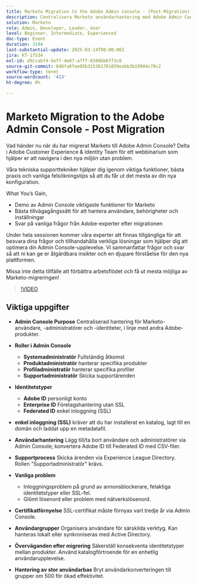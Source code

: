 ```yaml
---
title: Marketo Migration to the Adobe Admin Console - (Post-Migration)
description: Centralisera Marketo användarhantering med Adobe Admin Console. Hantera roller (system, produkt, profil, supportadministratörer) och identitetstyper (Adobe, Enterprise, Federated ID). Konfigurera SSL för enkel inloggning, hantera användarhantering och förnya certifikat vart tredje år. Åtgärda vanliga problem som inloggningsproblem och använd katalogförtroende för en enhetlig upplevelse. Dela upp konverteringar för stora användare i grupper om 500. Gå till sessionsinspelningen på Adobe Experience League-sida.
solution: Marketo
role: Admin, Developer, Leader, User
level: Beginner, Intermediate, Experienced
doc-type: Event
duration: 3194
last-substantial-update: 2025-03-14T00:00:00Z
jira: KT-17534
exl-id: d9ccabf4-5eff-4e07-a7ff-6509bb6ff3c8
source-git-commit: 848fa8fee05b315361781059eabb3b19904c78c2
workflow-type: tm+mt
source-wordcount: '413'
ht-degree: 0%

---
```


# Marketo Migration to the Adobe Admin Console - Post Migration


Vad händer nu när du har migrerat Marketo till Adobe Admin Console? Delta i Adobe Customer Experience &amp; Identity Team för ett webbinarium som hjälper er att navigera i den nya miljön utan problem.

Våra tekniska supporttekniker hjälper dig igenom viktiga funktioner, bästa praxis och vanliga felsökningstips så att du får ut det mesta av din nya konfiguration.

What You’s Gain,

* Demo av Admin Console viktigaste funktioner för Marketo
* Bästa tillvägagångssätt för att hantera användare, behörigheter och inställningar
* Svar på vanliga frågor från Adobe-experter efter migrationen

Under hela sessionen kommer våra experter att finnas tillgängliga för att besvara dina frågor och tillhandahålla verkliga lösningar som hjälper dig att optimera din Admin Console-upplevelse. Vi sammanfattar frågor och svar så att ni kan ge er åtgärdbara insikter och en djupare förståelse för den nya plattformen.

Missa inte detta tillfälle att förbättra arbetsflödet och få ut mesta möjliga av Marketo-migreringen!

>[!VIDEO](https://video.tv.adobe.com/v/3451635/?learn=on&enablevpops)

## Viktiga uppgifter

* **Admin Console Purpose** Centraliserad hantering för Marketo-användare, -administratörer och -identiteter, i linje med andra Adobe-produkter.

* **Roller i Admin Console**

   * **Systemadministratör** Fullständig åtkomst
   * **Produktadministratör** hanterar specifika produkter
   * **Profiladministratör** hanterar specifika profiler
   * **Supportadministratör** Skicka supportärenden

* **Identitetstyper**

   * **Adobe ID** personligt konto
   * **Enterprise ID** Företagshantering utan SSL
   * **Federated ID** enkel inloggning (SSL)

* **enkel inloggning (SSL)** kräver att du har installerat en katalog, lagt till en domän och laddat upp en metadatafil.

* **Användarhantering** Lägg till/ta bort användare och administratörer via Admin Console; konvertera Adobe ID till Federated ID med CSV-filer.

* **Supportprocess** Skicka ärenden via Experience League Directory. Rollen &quot;Supportadministratör&quot; krävs.

* **Vanliga problem**

   * Inloggningsproblem på grund av annonsblockerare, felaktiga identitetstyper eller SSL-fel.
   * Glömt lösenord eller problem med nätverkslösenord.

* **Certifikatförnyelse** SSL-certifikat måste förnyas vart tredje år via Admin Console.

* **Användargrupper** Organisera användare för särskilda verktyg. Kan hanteras lokalt eller synkroniseras med Active Directory.

* **Överväganden efter migrering** Säkerställ konsekventa identitetstyper mellan produkter. Använd katalogförtroende för en enhetlig användarupplevelse.

* **Hantering av stor användarbas** Bryt användarkonverteringen till grupper om 500 för ökad effektivitet.
